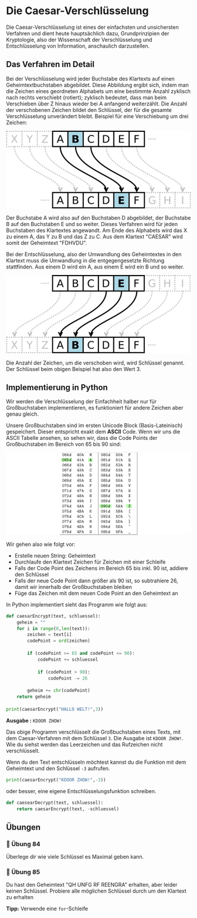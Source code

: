 # Die Caesar-Verschlüsselung

Die Caesar-Verschlüsselung ist eines der einfachsten und unsichersten
Verfahren und dient heute hauptsächlich dazu, Grundprinzipien der Kryptologie,
also der Wissenschaft der Verschlüsselung und Entschlüsselung von Information,
anschaulich darzustellen.

## Das Verfahren im Detail

Bei der Verschlüsselung wird jeder Buchstabe des Klartexts auf einen Geheimtextbuchstaben abgebildet. Diese Abbildung ergibt sich, indem man die Zeichen eines geordneten Alphabets um eine bestimmte Anzahl zyklisch nach rechts verschiebt (rotiert); zyklisch bedeutet, dass man beim Verschieben über Z hinaus wieder bei A anfangend weiterzählt. Die Anzahl der verschobenen Zeichen bildet den Schlüssel, der für die gesamte Verschlüsselung unverändert bleibt. Beispiel für eine Verschiebung um drei Zeichen: 

![Schema Caesar-Verschlüsselung](./images/caesar.png)

Der Buchstabe A wird also auf den Buchstaben D abgebildet,
der Buchstabe B auf den Buchstaben E und so weiter.
Dieses Verfahren wird für jeden Buchstaben des Klartextes angewandt.
Am Ende des Alphabets wird das X zu einem A, das Y zu B und das Z zu C.
Aus dem Klartext "CAESAR" wird somit der Geheimtext "FDHVDU".

Bei der Entschlüsselung, also der Umwandlung des Geheimtextes in den Klartext
muss die Umwandlung in die entgegengesetzte Richtung stattfinden.
Aus einem D wird ein A, aus einem E wird ein B und so weiter.

![Schema Caesar-Entschlüsselung](./images/caesar_rev.png)

Die Anzahl der Zeichen, um die verschoben wird, wird Schlüssel genannt.
Der Schlüssel beim obigen Beispiel hat also den Wert 3.

## Implementierung in Python

Wir werden die Verschlüsselung der Einfachheit halber
nur für Großbuchstaben implementieren,
es funktioniert für andere Zeichen aber genau gleich.

Unsere Großbuchstaben sind im ersten Unicode Block
(Basis-Lateinisch) gespeichert. Dieser entspricht exakt dem **ASCII** Code.
Wenn wir uns die ASCII Tabelle ansehen,
so sehen wir, dass die Code Points der Großbuchstaben im Bereich von 
65 bis 90 sind:

![ASCII Code der Großbuchstaben](./images/ascii.png)

Wir gehen also wie folgt vor:

* Erstelle neuen String: Geheimtext
* Durchlaufe den Klartext Zeichen für Zeichen mit einer Schleife
* Falls der Code Point des Zeichens im Bereich 65 bis inkl. 90 ist, addiere den Schlüssel
* Falls der neue Code Point dann größer als 90 ist, so subtrahiere 26, damit wir innerhalb der Großbuchstaben bleiben
* Füge das Zeichen mit dem neuen Code Point an den Geheimtext an

In Python implementiert sieht das Programm wie folgt aus:

```python
def caesarEncrypt(text, schluessel):
    geheim = ""
    for i in range(0,len(text)):
        zeichen = text[i]
        codePoint = ord(zeichen)

        if (codePoint >= 65 and codePoint <= 90):
            codePoint += schluessel

            if (codePoint > 90):
                codePoint -= 26
        
        geheim += chr(codePoint)
    return geheim

print(caesarEncrypt("HALLO WELT!",3))
```
**Ausgabe :** `KDOOR ZHOW!`

Das obige Programm verschlüsselt die Großbuchstaben eines Texts,
mit dem Caesar-Verfahren mit dem Schlüssel `3`.
Die Ausgabe ist `KDOOR ZHOW!`. Wie du siehst werden das Leerzeichen
und das Rufzeichen nicht verschlüsselt.

Wenn du den Text entschlüsseln möchtest kannst du die Funktion mit
dem Geheimtext und den Schlüssel `-3` aufrufen.

```python
print(caesarEncrypt("KDOOR ZHOW!",-3))
```

oder besser, eine eigene Entschlüsselungsfunktion schreiben.

```python
def caesearDecrypt(text, schluessel):
    return caesarEncrypt(text, -schluessel)
```
## Übungen


### 📝 Übung 84
Überlege dir wie viele Schlüssel es Maximal geben kann.

### 📝 Übung 85

Du hast den Geheimtext "QH UNFG RF REENGRA" erhalten,
aber leider keinen Schlüssel.
Probiere alle möglichen Schlüssel durch um den Klartext zu erhalten

**Tipp:** Verwende eine `for`-Schleife



